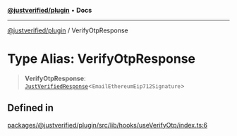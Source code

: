 [**@justverified/plugin**](../README.md) • **Docs**

***

[@justverified/plugin](../globals.md) / VerifyOtpResponse

# Type Alias: VerifyOtpResponse

> **VerifyOtpResponse**: [`JustVerifiedResponse`](../interfaces/JustVerifiedResponse.md)\<`EmailEthereumEip712Signature`\>

## Defined in

[packages/@justverified/plugin/src/lib/hooks/useVerifyOtp/index.ts:6](https://github.com/JustaName-id/JustaName-sdk/blob/dc845c10af242e3ca87d95ef392516ac0bfa8b95/packages/@justverified/plugin/src/lib/hooks/useVerifyOtp/index.ts#L6)
